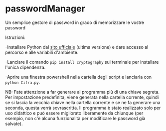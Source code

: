 # passwordManager
Un semplice gestore di password in grado di memorizzare le vostre password

Istruzioni:

-Installare Python dal [sito ufficiale](https://www.python.org/downloads/) (ultima versione) e dare accesso al percorso e alle variabili d'ambiente.

-Lanciare il comando ```pip install cryptography``` sul terminale per installare l'unica dipendenza.

-Aprire una finestra powershell nella cartella degli script e lanciarla con ```python Cifra.py```.


NB: Fate attenzione a far generare al programma più di una chiave segreta. Per impostazione predefinita, viene generata nella cartella corrente, quindi se si lascia la vecchia chiave nella cartella corrente e se ne fa generare una seconda, questa verrà sovrascritta. Il programma è stato realizzato solo per uso didattico e può essere migliorato liberamente da chiunque (per esempio, non c'è alcuna funzionalità per modificare le password già salvate).